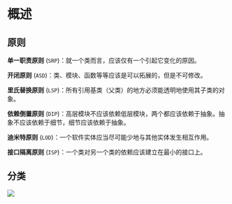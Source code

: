 # 概述

## 原则

**单一职责原则** (`SRP`)：就一个类而言，应该仅有一个引起它变化的原因。

**开闭原则** (`ASD`)：类、模块、函数等等应该是可以拓展的，但是不可修改。

**里氏替换原则** (`LSP`)：所有引用基类（父类）的地方必须能透明地使用其子类的对象。

**依赖倒置原则** (`DIP`)：高层模块不应该依赖低层模块，两个都应该依赖于抽象。抽象不应该依赖于细节，细节应该依赖于抽象。

**迪米特原则** (`LOD`)：一个软件实体应当尽可能少地与其他实体发生相互作用。

**接口隔离原则** (`ISP`)：一个类对另一个类的依赖应该建立在最小的接口上。



## 分类

![](https://tva1.sinaimg.cn/large/007S8ZIlly1ggcx4hx558j30lj0ny75g.jpg)